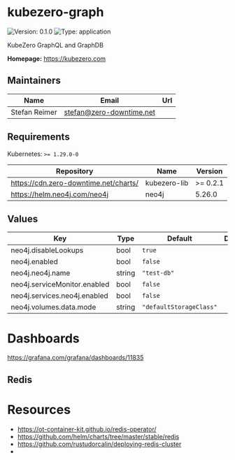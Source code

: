 # kubezero-graph

![Version: 0.1.0](https://img.shields.io/badge/Version-0.1.0-informational?style=flat-square) ![Type: application](https://img.shields.io/badge/Type-application-informational?style=flat-square)

KubeZero GraphQL and GraphDB

**Homepage:** <https://kubezero.com>

## Maintainers

| Name | Email | Url |
| ---- | ------ | --- |
| Stefan Reimer | <stefan@zero-downtime.net> |  |

## Requirements

Kubernetes: `>= 1.29.0-0`

| Repository | Name | Version |
|------------|------|---------|
| https://cdn.zero-downtime.net/charts/ | kubezero-lib | >= 0.2.1 |
| https://helm.neo4j.com/neo4j | neo4j | 5.26.0 |

## Values

| Key | Type | Default | Description |
|-----|------|---------|-------------|
| neo4j.disableLookups | bool | `true` |  |
| neo4j.enabled | bool | `false` |  |
| neo4j.neo4j.name | string | `"test-db"` |  |
| neo4j.serviceMonitor.enabled | bool | `false` |  |
| neo4j.services.neo4j.enabled | bool | `false` |  |
| neo4j.volumes.data.mode | string | `"defaultStorageClass"` |  |

# Dashboards
https://grafana.com/grafana/dashboards/11835

## Redis

# Resources
- https://ot-container-kit.github.io/redis-operator/
- https://github.com/helm/charts/tree/master/stable/redis
- https://github.com/rustudorcalin/deploying-redis-cluster
-
